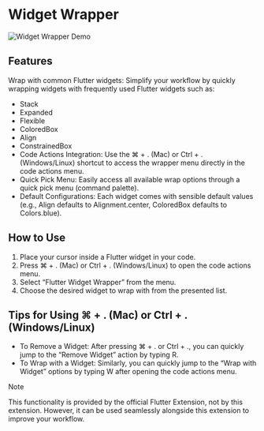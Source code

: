 # Widget Wrapper

![Widget Wrapper Demo](https://github.com/user-attachments/assets/129ca2b7-364c-43c1-a902-8b5da5d28e0f)

## Features

Wrap with common Flutter widgets: Simplify your workflow by quickly wrapping widgets with frequently used Flutter widgets such as:

- Stack
- Expanded
- Flexible
- ColoredBox
- Align
- ConstrainedBox
- Code Actions Integration: Use the ⌘ + . (Mac) or Ctrl + . (Windows/Linux) shortcut to access the wrapper menu directly in the code actions menu.
- Quick Pick Menu: Easily access all available wrap options through a quick pick menu (command palette).
- Default Configurations: Each widget comes with sensible default values (e.g., Align defaults to Alignment.center, ColoredBox defaults to Colors.blue).

## How to Use

1. Place your cursor inside a Flutter widget in your code.
2. Press ⌘ + . (Mac) or Ctrl + . (Windows/Linux) to open the code actions menu.
3. Select “Flutter Widget Wrapper” from the menu.
4. Choose the desired widget to wrap with from the presented list.

## Tips for Using ⌘ + . (Mac) or Ctrl + . (Windows/Linux)

- To Remove a Widget:
After pressing ⌘ + . or Ctrl + ., you can quickly jump to the “Remove Widget” action by typing R.
- To Wrap with a Widget:
Similarly, you can quickly jump to the “Wrap with Widget” options by typing W after opening the code actions menu.

> [!NOTE]
> This functionality is provided by the official Flutter Extension, not by this extension.
>  However, it can be used seamlessly alongside this extension to improve your workflow.
